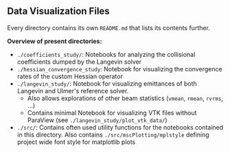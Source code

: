 ## Data Visualization Files

Every directory contains its own `README.md` that lists its contents further.



**Overview of present directories:**

* `./coefficients_study/`: Notebooks for analyzing the collisional coefficients dumped by the Langevin solver
* `./hessian_convergence_study`: Notebook for visualizing the convergence rates of the custom Hessian operator
* `./langevin_study/`: Notebook for visualizing emittances of both Langevin and Ulmer's reference solver. 
  * Also allows explorations of other beam statistics (`vmean`, `rmean`, `rvrms`, ...)
  * Contains minimal Notebook for visualizing VTK files without ParaView (see `./langevin_study/plot_vtk_data/`)
* `./src/`: Contains often used utility functions for the notebooks contained in this directory. Also contains `./src/mscPlotting/mplstyle` defining project wide font style for matplotlib plots